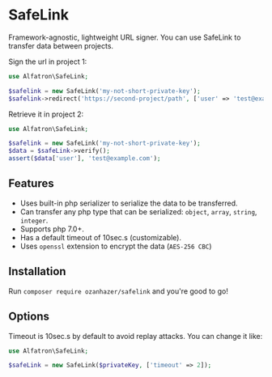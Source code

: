 # SafeLink

Framework-agnostic, lightweight URL signer. You can use SafeLink to transfer data between projects.

Sign the url in project 1:

```php
use Alfatron\SafeLink;

$safelink = new SafeLink('my-not-short-private-key');
$safelink->redirect('https://second-project/path', ['user' => 'test@example.com', 'action' => 'feed the cat'])
```

Retrieve it in project 2:

```php
use Alfatron\SafeLink;

$safelink = new SafeLink('my-not-short-private-key');
$data = $safeLink->verify();
assert($data['user'], 'test@example.com');
```

## Features

* Uses built-in php serializer to serialize the data to be transferred.
* Can transfer any php type that can be serialized: `object`, `array`, `string`, `integer`.
* Supports php 7.0+.
* Has a default timeout of 10sec.s (customizable).
* Uses `openssl` extension to encrypt the data (`AES-256 CBC`) 

## Installation

Run `composer require ozanhazer/safelink` and you're good to go!

## Options

Timeout is 10sec.s by default to avoid replay attacks. You can change it like:

```php
use Alfatron\SafeLink;

$safeLink = new SafeLink($privateKey, ['timeout' => 2]);
```
